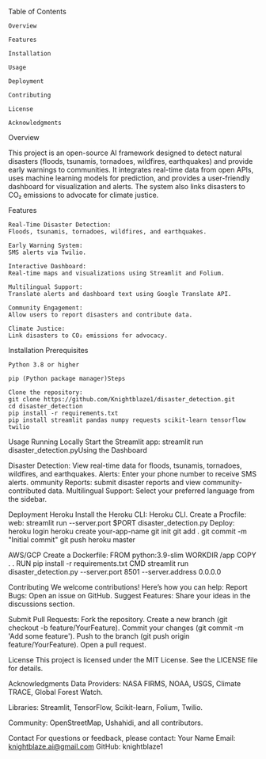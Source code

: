 Table of Contents

    Overview

    Features

    Installation

    Usage

    Deployment

    Contributing

    License

    Acknowledgments


Overview

This project is an open-source AI framework designed to detect natural disasters (floods, tsunamis, tornadoes, wildfires, earthquakes) and provide early warnings to communities. It integrates real-time data from open APIs, uses machine learning models for prediction, and provides a user-friendly dashboard for visualization and alerts. The system also links disasters to CO₂ emissions to advocate for climate justice.

Features

    Real-Time Disaster Detection:
    Floods, tsunamis, tornadoes, wildfires, and earthquakes.

    Early Warning System:
    SMS alerts via Twilio.

    Interactive Dashboard:
    Real-time maps and visualizations using Streamlit and Folium.

    Multilingual Support:
    Translate alerts and dashboard text using Google Translate API.

    Community Engagement:
    Allow users to report disasters and contribute data.

    Climate Justice:
    Link disasters to CO₂ emissions for advocacy.
    
Installation
Prerequisites

    Python 3.8 or higher

    pip (Python package manager)Steps

    Clone the repository:
    git clone https://github.com/Knightblaze1/disaster_detection.git
    cd disaster_detection
    pip install -r requirements.txt
    pip install streamlit pandas numpy requests scikit-learn tensorflow twilio
    
    
Usage
Running Locally
    Start the Streamlit app: 
    streamlit run disaster_detection.pyUsing the Dashboard

Disaster Detection:
	View real-time data for floods, tsunamis, tornadoes, wildfires, and 
	earthquakes.
Alerts:
	Enter your phone number to receive SMS alerts.
ommunity Reports:
	submit disaster reports and view community-contributed data.
Multilingual Support:
	Select your preferred language from the sidebar.
	
	

Deployment Heroku
	Install the Heroku CLI: Heroku CLI.
	Create a Procfile:
	web: streamlit run --server.port $PORT disaster_detection.py
Deploy:
	heroku login
	heroku create your-app-name
	git init
	git add .
	git commit -m "Initial commit"
	git push heroku master

AWS/GCP
Create a Dockerfile:
	FROM python:3.9-slim
	WORKDIR /app
	COPY . .
	RUN pip install -r requirements.txt
	CMD streamlit run disaster_detection.py --server.port 8501 --server.address 
	0.0.0.0
	
Contributing
We welcome contributions! Here’s how you can help:
	Report Bugs: Open an issue on GitHub.
	Suggest Features: Share your ideas in the discussions section.

Submit Pull Requests:
	Fork the repository.
        Create a new branch (git checkout -b feature/YourFeature).
        Commit your changes (git commit -m 'Add some feature').
        Push to the branch (git push origin feature/YourFeature).
        Open a pull request.
        
License
	This project is licensed under the MIT License. See the LICENSE file for 
	details.

Acknowledgments
Data Providers:
	NASA FIRMS, NOAA, USGS, Climate TRACE, Global Forest Watch.
   
Libraries:
        Streamlit, TensorFlow, Scikit-learn, Folium, Twilio.

Community:
	OpenStreetMap, Ushahidi, and all contributors.
	
Contact
For questions or feedback, please contact:
Your Name
    Email: knightblaze.ai@gmail.com
    GitHub: knightblaze1
    



   

    
    
    
    
    
    
